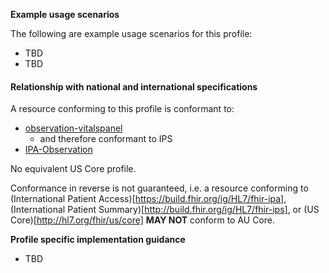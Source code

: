 **Example usage scenarios**

The following are example usage scenarios for this profile:

- TBD
- TBD


#### Relationship with national and international specifications

A resource conforming to this profile is conformant to:
- [observation-vitalspanel](http://hl7.org/fhir/R4/observation-vitalspanel.html)
  - and therefore conformant to IPS
- [IPA-Observation](https://build.fhir.org/ig/HL7/fhir-ipa/StructureDefinition-ipa-observation.html)

No equivalent US Core profile.

Conformance in reverse is not guaranteed, i.e. a resource conforming to (International Patient Access)[https://build.fhir.org/ig/HL7/fhir-ipa], (International Patient Summary)[http://build.fhir.org/ig/HL7/fhir-ips], or (US Core)[http://hl7.org/fhir/us/core] **MAY NOT** conform to AU Core.


**Profile specific implementation guidance**

- TBD






